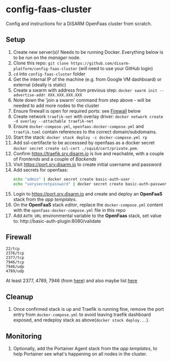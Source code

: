 # config-faas-cluster
Config and instructions for a DiSARM OpenFaas cluster from scratch.

## Setup

1. Create new server(s)! Needs to be running Docker. Everything below is to be run on the _manager_ node.
1. Clone this repo: `git clone https://github.com/disarm-platform/config-faas-cluster` (will need to use your GitHub login)
1. `cd` into `config-faas-cluster` folder
1. Get the internal IP of the machine (e.g. from Google VM dashboard) or external (ideally is static)
1. Create a swarm with address from previous step: `docker swarm init --advertise-addr XXX.XXX.XXX.XXX`
1. Note down the 'join a swarm' command from step above - will be needed to add more nodes to the cluster
1. Ensure firewall is open for required ports: see [Firewall](#Firewall) below
1. Create network `traefik-net` with overlay driver: `docker network create -d overlay --attachable traefik-net`
1. Ensure `docker-compose.yml`, `openfaas-docker-compose.yml` and `traefik.toml` contain references to the correct domain/subdomains.
1. Start the stack: `docker stack deploy -c docker-compose.yml rp`
1. Add ssl-certifacte to be accesssed by openfaas as a docker secret `docker secret create ssl-cert ./squid/cert/private.pem`.
1. Confirm https://traefik.srv.disarm.io is live and reachable, with a couple of _Frontends_ and a couple of _Backends_
1. Visit https://port.srv.disarm.io to create initial username and password
1. Add secrets for openfaas:
    ```sh
    echo "admin" | docker secret create basic-auth-user -
    echo "verysecretpassword" | docker secret create basic-auth-password -
    ```
1. Login to https://port.srv.disarm.io and create and deploy an **OpenFaaS** stack from the _app templates_.
1. On the **OpenFaaS** stack _editor_, replace the `docker-compose.yml` content with the `openfaas-docker-compose.yml` file in this repo
1. Add `AUTH_URL` environmental variable to the **OpenFaas** stack, set value to: http://basic-auth-plugin:8080/validate

## Firewall

```
22/tcp
2376/tcp
2377/tcp
7946/tcp
7946/udp
4789/udp
```

At least 2377, 4789, 7946 (from [here](https://www.digitalocean.com/community/tutorials/how-to-configure-the-linux-firewall-for-docker-swarm-on-centos-7)) and also maybe list [here](https://gist.github.com/BretFisher/7233b7ecf14bc49eb47715bbeb2a2769)

## Cleanup
1. Once confirmed stack is up and Traefik is running fine, remove the port entry from `docker-compose.yml` to avoid leaving traefik dashboard exposed, and redeploy stack as above(`docker stack deploy...`).

## Monitoring  
1. Optionally, add the Portainer Agent stack from the _app templates_, to help Portainer see what's happening on all nodes in the cluster.

